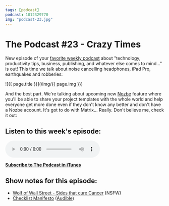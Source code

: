 ```yaml
---
tags: [podcast]
podcast: 1012329770
img: "podcast-23.jpg"
---
```


# The Podcast #23 - Crazy Times

New episode of your [favorite weekly podcast][p] about "technology, productivity tips, business, publishing, and whatever else comes to mind..." is out! This time we talk about noise cancelling headphones, iPad Pro, earthquakes and robberies:

<!--More-->

![{{ page.title }}](/img/{{ page.img }})

And the best part. We're talking about upcoming new [Nozbe][n] feature where you'll be able to share your project templates with the whole world and help everyone get more done even if they don't know any better and don't have a Nozbe account. It's got to do with Matrix... Really. Don't believe me, check it out:

## Listen to this week's episode:

<audio controls>
<source src="https://files.nozbe.com/podcast/023.mp3" type="audio/mpeg">
</audio>

**[Subscribe to The Podcast in iTunes][i]**

## Show notes for this episode:

  * [Wolf of Wall Street - Sides that cure Cancer](https://www.youtube.com/watch?v=q8yDp7UwQqY) (NSFW)
  * [Checklist Manifesto](http://www.amazon.com/The-Checklist-Manifesto-Things-Right/dp/0312430000) ([Audible](http://www.audible.com/pd/Business/The-Checklist-Manifesto-Audiobook/B0030ZYDD2))

[e]: /podcast-23
[p]: /podcast
[n]: https://michael.gratis/nozbe
[r]: https://michael.gratis/radex
[i]: https://michael.gratis/thepodcast